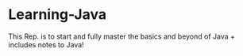 # Learning-Java
This Rep. is to start and fully master the basics and beyond of Java + includes notes to Java!
